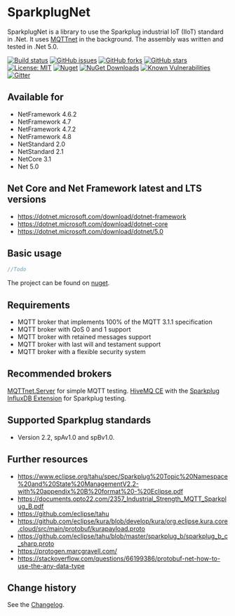 SparkplugNet
====================================

SparkplugNet is a library to use the Sparkplug industrial IoT (IIoT) standard in .Net. It uses [MQTTnet](https://github.com/chkr1011/MQTTnet) in the background.
The assembly was written and tested in .Net 5.0.

[![Build status](https://ci.appveyor.com/api/projects/status/w6pu8fcav4n7651t?svg=true)](https://ci.appveyor.com/project/SeppPenner/sparkplugnet)
[![GitHub issues](https://img.shields.io/github/issues/SeppPenner/SparkplugNet.svg)](https://github.com/SeppPenner/SparkplugNet/issues)
[![GitHub forks](https://img.shields.io/github/forks/SeppPenner/SparkplugNet.svg)](https://github.com/SeppPenner/SparkplugNet/network)
[![GitHub stars](https://img.shields.io/github/stars/SeppPenner/SparkplugNet.svg)](https://github.com/SeppPenner/SparkplugNet/stargazers)
[![License: MIT](https://img.shields.io/badge/License-MIT-blue.svg)](https://raw.githubusercontent.com/SeppPenner/SparkplugNet/master/License.txt)
[![Nuget](https://img.shields.io/badge/SparkplugNet-Nuget-brightgreen.svg)](https://www.nuget.org/packages/SparkplugNet/)
[![NuGet Downloads](https://img.shields.io/nuget/dt/SparkplugNet.svg)](https://www.nuget.org/packages/SparkplugNet/)
[![Known Vulnerabilities](https://snyk.io/test/github/SeppPenner/SparkplugNet/badge.svg)](https://snyk.io/test/github/SeppPenner/SparkplugNet)
[![Gitter](https://badges.gitter.im/SparkplugNet/community.svg)](https://gitter.im/SparkplugNet/community?utm_source=badge&utm_medium=badge&utm_campaign=pr-badge)

## Available for
* NetFramework 4.6.2
* NetFramework 4.7
* NetFramework 4.7.2
* NetFramework 4.8
* NetStandard 2.0
* NetStandard 2.1
* NetCore 3.1
* Net 5.0

## Net Core and Net Framework latest and LTS versions
* https://dotnet.microsoft.com/download/dotnet-framework
* https://dotnet.microsoft.com/download/dotnet-core
* https://dotnet.microsoft.com/download/dotnet/5.0

## Basic usage

```csharp
//Todo
```

The project can be found on [nuget](https://www.nuget.org/packages/SparkplugNet/).

## Requirements
* MQTT broker that implements 100% of the MQTT 3.1.1 specification
* MQTT broker with QoS 0 and 1 support
* MQTT broker with retained messages support
* MQTT broker with last will and testament support
* MQTT broker with a flexible security system

## Recommended brokers
[MQTTnet.Server](https://github.com/chkr1011/MQTTnet.Server) for simple MQTT testing.
[HiveMQ CE](https://github.com/hivemq/hivemq-community-edition) with the [Sparkplug InfluxDB Extension](https://www.hivemq.com/extension/sparkplug-influxdb-extension/) for Sparkplug testing.

## Supported Sparkplug standards
* Version 2.2, spAv1.0 and spBv1.0.

## Further resources

* https://www.eclipse.org/tahu/spec/Sparkplug%20Topic%20Namespace%20and%20State%20ManagementV2.2-with%20appendix%20B%20format%20-%20Eclipse.pdf
* https://documents.opto22.com/2357_Industrial_Strength_MQTT_Sparkplug_B.pdf
* https://github.com/eclipse/tahu
* https://github.com/eclipse/kura/blob/develop/kura/org.eclipse.kura.core.cloud/src/main/protobuf/kurapayload.proto
* https://github.com/eclipse/tahu/blob/master/sparkplug_b/sparkplug_b_c_sharp.proto
* https://protogen.marcgravell.com/
* https://stackoverflow.com/questions/66199386/protobuf-net-how-to-use-the-any-data-type

Change history
--------------

See the [Changelog](https://github.com/SeppPenner/SparkplugNet/blob/master/Changelog.md).
